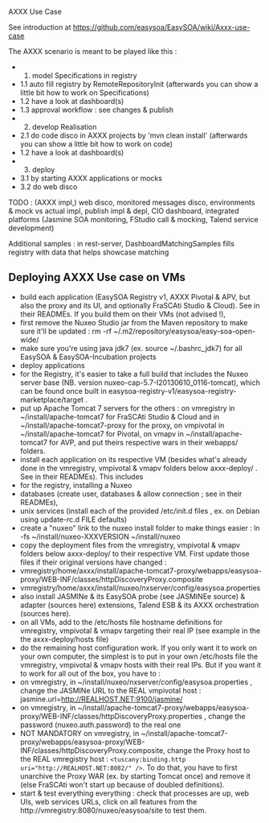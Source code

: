 AXXX Use Case

See introduction at https://github.com/easysoa/EasySOA/wiki/Axxx-use-case 

The AXXX scenario is meant to be played like this :
* 1. model Specifications in registry
* 1.1 auto fill registry by RemoteRepositoryInit (afterwards you can show a little bit how to work on Specifications)
* 1.2 have a look at dashboard(s)
* 1.3 approval workflow : see changes & publish
* 2. develop Realisation
* 2.1 do code disco in AXXX projects by 'mvn clean install' (afterwards you can show a little bit how to work on code)
* 1.2 have a look at dashboard(s)
* 3. deploy
* 3.1 by starting AXXX applications or mocks
* 3.2 do web disco

TODO : (AXXX impl,) web disco, monitored messages disco, environments & mock vs actual impl, publish impl & depl, CIO dashboard, integrated platforms (Jasmine SOA monitoring, FStudio call & mocking, Talend service development)

Additional samples :
in rest-server, DashboardMatchingSamples fills registry with data that helps showcase matching


## Deploying AXXX Use case on VMs

* build each application (EasySOA Registry v1, AXXX Pivotal & APV, but also the proxy and its UI, and optionally FraSCAti Studio & Cloud). See in their READMEs. If you build them on their VMs (not advised !),
 * first remove the Nuxeo Studio jar from the Maven repository to make sure it'll be updated : rm -rf ~/.m2/repository/easysoa/easy-soa-open-wide/
 * make sure you're using java jdk7 (ex. source ~/.bashrc_jdk7) for all EasySOA & EasySOA-Incubation projects
* deploy applications
 * for the Registry, it's easier to take a full build that includes the Nuxeo server base (NB. version nuxeo-cap-5.7-I20130610_0116-tomcat), which can be found once built in easysoa-registry-v1/easysoa-registry-marketplace/target .
 * put up Apache Tomcat 7 servers for the others : on vmregistry in ~/install/apache-tomcat7 for FraSCAti Studio & Cloud and in ~/install/apache-tomcat7-proxy for the proxy, on vmpivotal in ~/install/apache-tomcat7 for Pivotal, on vmapv in ~/install/apache-tomcat7 for AVP, and put theirs respective wars in their webapps/ folders.
* install each application on its respective VM (besides what's already done in the vmregistry, vmpivotal & vmapv folders below axxx-deploy/ . See in their READMEs). This includes
 * for the registry, installing a Nuxeo
 * databases (create user, databases & allow connection ; see in their READMEs),
 * unix services (install each of the provided /etc/init.d files , ex. on Debian using update-rc.d FILE defaults)
 * create a "nuxeo" link to the nuxeo install folder to make things easier : ln -fs ~/install/nuxeo-XXXVERSION ~/install/nuxeo
* copy the deployment files from the vmregistry, vmpivotal & vmapv folders below axxx-deploy/ to their respective VM. First update those files if their original versions have changed :
 * vmregistry/home/axxx/install/apache-tomcat7-proxy/webapps/easysoa-proxy/WEB-INF/classes/httpDiscoveryProxy.composite
 * vmregistry/home/axxx/install/nuxeo/nxserver/config/easysoa.properties
* also install JASMINe & its EasySOA probe (see JASMINEe source) & adapter (sources here) extensions, Talend ESB & its AXXX orchestration (sources here).
* on all VMs, add to the /etc/hosts file hostname definitions for vmregistry, vmpivotal & vmapv targeting their real IP (see example in the the axxx-deploy/hosts file)
* do the remaining host configuration work. If you only want it to work on your own computer, the simplest is to put in your own /etc/hosts file the vmregistry, vmpivotal & vmapv hosts with their real IPs. But if you want it to work for all out of the box, you have to :
 * on vmregistry, in ~/install/nuxeo/nxserver/config/easysoa.properties , change the JASMINe URL to the REAL vmpivotal host : jasmine.url=http://REALHOST.NET:9100/jasmine/
 * on vmregistry, in ~/install/apache-tomcat7-proxy/webapps/easysoa-proxy/WEB-INF/classes/httpDiscoveryProxy.properties , change the password (nuxeo.auth.password) to the real one
 * NOT MANDATORY on vmregistry, in ~/install/apache-tomcat7-proxy/webapps/easysoa-proxy/WEB-INF/classes/httpDiscoveryProxy.composite, change the Proxy host to the REAL vmregistry host : ```<tuscany:binding.http uri="http://REALHOST.NET:8082/" />```. To do that, you have to first unarchive the Proxy WAR (ex. by starting Tomcat once) and remove it (else FraSCAti won't start up because of doubled definitions).
* start & test everything everything : check that processes are up, web UIs, web services URLs, click on all features from the http://vmregistry:8080/nuxeo/easysoa/site to test them.
 

